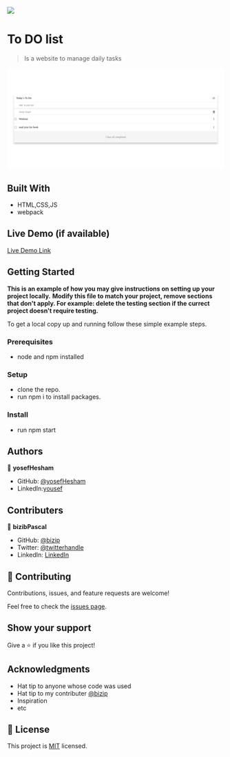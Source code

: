 ![](https://img.shields.io/badge/Microverse-blueviolet)


# To DO list

> Is a website to manage daily tasks

![](todo-screen.png)


## Built With

- HTML,CSS,JS
- webpack

## Live Demo (if available)

[Live Demo Link](https://yosefhesham.github.io/todo-list/dist)



## Getting Started

**This is an example of how you may give instructions on setting up your project locally.**
**Modify this file to match your project, remove sections that don't apply. For example: delete the testing section if the currect project doesn't require testing.**


To get a local copy up and running follow these simple example steps.

### Prerequisites
- node and npm installed

### Setup
- clone the repo.
- run npm i to install packages.

### Install
- run npm start





## Authors

👤 **yosefHesham**

- GitHub: [@yosefHesham](https://github.com/yosefHesham)
- LinkedIn:[yousef](https://www.linkedin.com/in/yousef-hesham-b132ba179/)

## Contributers

👤 **bizibPascal**
 - GitHub: [@bizip](https://github.com/bizip) 
 - Twitter: [@twitterhandle](https://twitter.com/BizimunguPasca9) 
 - LinkedIn: [LinkedIn](www.linkedin.com/in/bizimungu)


## 🤝 Contributing

Contributions, issues, and feature requests are welcome!

Feel free to check the [issues page](../../issues/).

## Show your support

Give a ⭐️ if you like this project!

## Acknowledgments

- Hat tip to anyone whose code was used
- Hat tip to my contributer [@bizip](https://github.com/bizip)
- Inspiration
- etc

## 📝 License

This project is [MIT](./MIT.md) licensed.